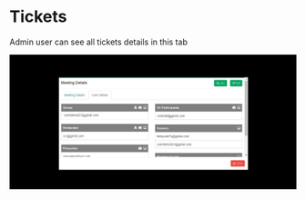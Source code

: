 # Tickets

Admin user can see all tickets details in this tab

![](../../.gitbook/assets/image%20%2894%29.png)

